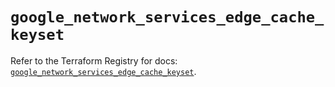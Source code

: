 # `google_network_services_edge_cache_keyset`

Refer to the Terraform Registry for docs: [`google_network_services_edge_cache_keyset`](https://registry.terraform.io/providers/hashicorp/google/6.45.0/docs/resources/network_services_edge_cache_keyset).
